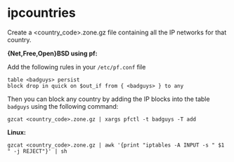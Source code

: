 ipcountries
===========

Create a <country_code>.zone.gz file containing all the IP networks
for that country.


__{Net,Free,Open}BSD using pf:__

Add the following rules in your `/etc/pf.conf` file

```
table <badguys> persist
block drop in quick on $out_if from { <badguys> } to any
```

Then you can block any country by adding the IP blocks into the table
`badguys` using the following command:

```
gzcat <country_code>.zone.gz | xargs pfctl -t badguys -T add
```


__Linux:__

```
gzcat <country_code>.zone.gz | awk '{print "iptables -A INPUT -s " $1 " -j REJECT"}' | sh
```
